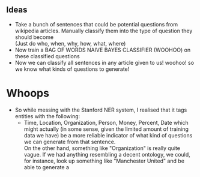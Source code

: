 Ideas
-----
* Take a bunch of sentences that could be potential questions from wikipedia articles. Manually classify them into the type of question they should become<br/>
  (Just do who, when, why, how, what, where)
* Now train a BAG OF WORDS NAIVE BAYES CLASSIFIER (WOOHOO) on these classified questions
* Now we can classify all sentences in any article given to us! woohoo! so we know what kinds of questions to generate!

Whoops
=======
* So while messing with the Stanford NER system, I realised that it tags entities with the following:<br/>
  - Time, Location, Organization, Person, Money, Percent, Date
  which might actually (in some sense, given the limited amount of training data we have) be a more reliable indicator of what kind of questions we can generate from that sentence.<br/>
  On the other hand, something like "Organization" is really quite vague. If we had anything resembling a decent ontology, we could, for instance, look up something like "Manchester United" and be able to generate a 